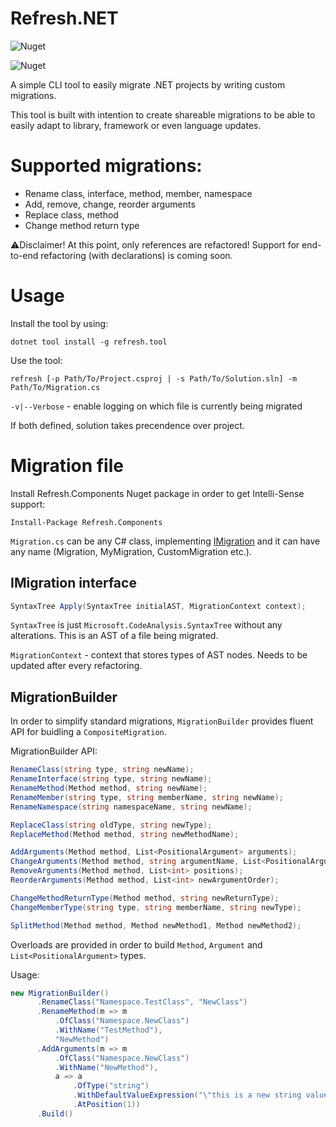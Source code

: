 # Refresh.NET

![Nuget](https://img.shields.io/nuget/v/Refresh.Components?label=Refresh.Components&style=flat-square)

![Nuget](https://img.shields.io/nuget/v/Refresh.Tool?label=Refresh.Tool&style=flat-square)

A simple CLI tool to easily migrate .NET projects by writing custom migrations.

This tool is built with intention to create shareable migrations to be able to easily adapt to library, framework or even language updates.

# Supported migrations:
* Rename class, interface, method, member, namespace
* Add, remove, change, reorder arguments
* Replace class, method
* Change method return type

⚠️Disclaimer! At this point, only references are refactored! Support for end-to-end refactoring (with declarations) is coming soon.

# Usage

Install the tool by using:

`dotnet tool install -g refresh.tool`

Use the tool:

`refresh [-p Path/To/Project.csproj | -s Path/To/Solution.sln] -m Path/To/Migration.cs`

`-v|--Verbose` - enable logging on which file is currently being migrated

If both defined, solution takes precendence over project. 

# Migration file

Install Refresh.Components Nuget package in order to get Intelli-Sense support:

`Install-Package Refresh.Components`

`Migration.cs` can be any C\# class, implementing [IMigration](blob/master/src/Refresh.Components/Migrations/IMigration.cs) and it can have any name (Migration, MyMigration, CustomMigration etc.).

## IMigration interface
```csharp
SyntaxTree Apply(SyntaxTree initialAST, MigrationContext context);
```

`SyntaxTree` is just `Microsoft.CodeAnalysis.SyntaxTree` without any alterations. This is an AST of a file being migrated.

`MigrationContext` - context that stores types of AST nodes. Needs to be updated after every refactoring.

## MigrationBuilder

In order to simplify standard migrations, `MigrationBuilder` provides fluent API for buidling a `CompositeMigration`.

MigrationBuilder API:
```csharp
RenameClass(string type, string newName);
RenameInterface(string type, string newName);
RenameMethod(Method method, string newName);
RenameMember(string type, string memberName, string newName);
RenameNamespace(string namespaceName, string newName);

ReplaceClass(string oldType, string newType);
ReplaceMethod(Method method, string newMethodName);

AddArguments(Method method, List<PositionalArgument> arguments);
ChangeArguments(Method method, string argumentName, List<PositionalArgument> newArgument);
RemoveArguments(Method method, List<int> positions);
ReorderArguments(Method method, List<int> newArgumentOrder);

ChangeMethodReturnType(Method method, string newReturnType);
ChangeMemberType(string type, string memberName, string newType);

SplitMethod(Method method, Method newMethod1, Method newMethod2);
```

Overloads are provided in order to build `Method`, `Argument` and `List<PositionalArgument>` types.

Usage:
```csharp
new MigrationBuilder()
      .RenameClass("Namespace.TestClass", "NewClass")
      .RenameMethod(m => m
          .OfClass("Namespace.NewClass")
          .WithName("TestMethod"), 
          "NewMethod")
      .AddArguments(m => m
          .OfClass("Namespace.NewClass")
          .WithName("NewMethod"),
          a => a
              .OfType("string")
              .WithDefaultValueExpression("\"this is a new string value\"")
              .AtPosition(1))
      .Build()
```
